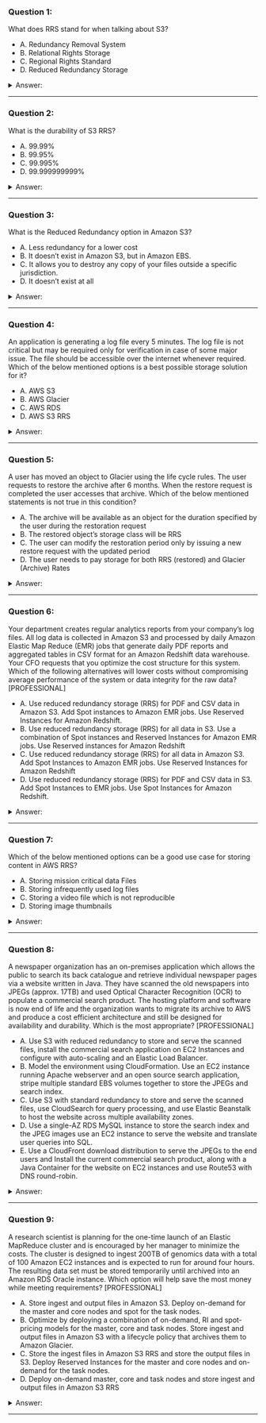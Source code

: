 ### Question 1:

What does RRS stand for when talking about S3?

- A. Redundancy Removal System
- B. Relational Rights Storage
- C. Regional Rights Standard
- D. Reduced Redundancy Storage

<details><summary>Answer:</summary><p>
[D]

Explanation:

Question 1@http://jayendrapatil.com/aws-s3-storage-classes/

</p></details><hr>

### Question 2:

What is the durability of S3 RRS?

- A. 99.99%
- B. 99.95%
- C. 99.995%
- D. 99.999999999%

<details><summary>Answer:</summary><p>
[A]

Explanation:

Question 2@http://jayendrapatil.com/aws-s3-storage-classes/

</p></details><hr>

### Question 3:

What is the Reduced Redundancy option in Amazon S3?

- A. Less redundancy for a lower cost
- B. It doesn’t exist in Amazon S3, but in Amazon EBS.
- C. It allows you to destroy any copy of your files outside a specific jurisdiction.
- D. It doesn’t exist at all

<details><summary>Answer:</summary><p>
[A]

Explanation:

Question 3@http://jayendrapatil.com/aws-s3-storage-classes/

</p></details><hr>

### Question 4:

An application is generating a log file every 5 minutes. The log file is not critical but may be required only for verification in case of some major issue. The file should be accessible over the internet whenever required. Which of the below mentioned options is a best possible storage solution for it?

- A. AWS S3
- B. AWS Glacier
- C. AWS RDS
- D. AWS S3 RRS

<details><summary>Answer:</summary><p>
[D]

Explanation:

Question 4@http://jayendrapatil.com/aws-s3-storage-classes/

D: Reduced Redundancy Storage (RRS) is an Amazon S3 storage option that enables customers to store noncritical, reproducible data at lower levels of redundancy than Amazon S3’s standard storage. RRS is designed to sustain the loss of data in a single facility.

</p></details><hr>

### Question 5:

A user has moved an object to Glacier using the life cycle rules. The user requests to restore the archive after 6 months. When the restore request is completed the user accesses that archive. Which of the below mentioned statements is not true in this condition?

- A. The archive will be available as an object for the duration specified by the user during the restoration request
- B. The restored object’s storage class will be RRS
- C. The user can modify the restoration period only by issuing a new restore request with the updated period
- D. The user needs to pay storage for both RRS (restored) and Glacier (Archive) Rates

<details><summary>Answer:</summary><p>
[B]

Explanation:

Question 5@http://jayendrapatil.com/aws-s3-storage-classes/

B: http://docs.aws.amazon.com/AmazonS3/latest/dev/restoring-objects.html

B: After the object is restored the storage class still remains GLACIER.

</p></details><hr>

### Question 6:

Your department creates regular analytics reports from your company’s log files. All log data is collected in Amazon S3 and processed by daily Amazon Elastic Map Reduce (EMR) jobs that generate daily PDF reports and aggregated tables in CSV format for an Amazon Redshift data warehouse. Your CFO requests that you optimize the cost structure for this system. Which of the following alternatives will lower costs without compromising average performance of the system or data integrity for the raw data? [PROFESSIONAL]

- A. Use reduced redundancy storage (RRS) for PDF and CSV data in Amazon S3. Add Spot instances to Amazon EMR jobs. Use Reserved Instances for Amazon Redshift. 
- B. Use reduced redundancy storage (RRS) for all data in S3. Use a combination of Spot instances and Reserved Instances for Amazon EMR jobs. Use Reserved instances for Amazon Redshift
- C. Use reduced redundancy storage (RRS) for all data in Amazon S3. Add Spot Instances to Amazon EMR jobs. Use Reserved Instances for Amazon Redshift 
- D. Use reduced redundancy storage (RRS) for PDF and CSV data in S3. Add Spot Instances to EMR jobs. Use Spot Instances for Amazon Redshift. 

<details><summary>Answer:</summary><p>
[B]

Explanation:

Question 6@http://jayendrapatil.com/aws-s3-storage-classes/

A: Spot instances impacts performance

B: Combination of the Spot and reserved with guarantee performance and help reduce cost. Also, RRS would reduce cost and guarantee data integrity, which is different from data durability

C: Spot instances impacts performance

D: Spot instances impacts performance

</p></details><hr>

### Question 7:

Which of the below mentioned options can be a good use case for storing content in AWS RRS?

- A. Storing mission critical data Files
- B. Storing infrequently used log files
- C. Storing a video file which is not reproducible
- D. Storing image thumbnails

<details><summary>Answer:</summary><p>
[D]

Explanation:

Question 7@http://jayendrapatil.com/aws-s3-storage-classes/

</p></details><hr>

### Question 8:

A newspaper organization has an on-premises application which allows the public to search its back catalogue and retrieve individual newspaper pages via a website written in Java. They have scanned the old newspapers into JPEGs (approx. 17TB) and used Optical Character Recognition (OCR) to populate a commercial search product. The hosting platform and software is now end of life and the organization wants to migrate its archive to AWS and produce a cost efficient architecture and still be designed for availability and durability. Which is the most appropriate? [PROFESSIONAL]

- A. Use S3 with reduced redundancy to store and serve the scanned files, install the commercial search application on EC2 Instances and configure with auto-scaling and an Elastic Load Balancer. 
- B. Model the environment using CloudFormation. Use an EC2 instance running Apache webserver and an open source search application, stripe multiple standard EBS volumes together to store the JPEGs and search index. 
- C. Use S3 with standard redundancy to store and serve the scanned files, use CloudSearch for query processing, and use Elastic Beanstalk to host the website across multiple availability zones.
- D. Use a single-AZ RDS MySQL instance to store the search index and the JPEG images use an EC2 instance to serve the website and translate user queries into SQL. 
- E. Use a CloudFront download distribution to serve the JPEGs to the end users and Install the current commercial search product, along with a Java Container for the website on EC2 instances and use Route53 with DNS round-robin. 

<details><summary>Answer:</summary><p>
[C]

Explanation:

Question 8@http://jayendrapatil.com/aws-s3-storage-classes/

A: RRS impacts durability and commercial search would add to cost

B: Using EBS is not cost effective for storing files

C: Standard S3 and Elastic Beanstalk provides availability and durability, Standard S3 and CloudSearch provides cost effective storage and search

D: RDS is not ideal and cost effective to store files, Single AZ impacts availability

E: CloudFront needs a source and using commercial search product is not cost effective

</p></details><hr>

### Question 9:

A research scientist is planning for the one-time launch of an Elastic MapReduce cluster and is encouraged by her manager to minimize the costs. The cluster is designed to ingest 200TB of genomics data with a total of 100 Amazon EC2 instances and is expected to run for around four hours. The resulting data set must be stored temporarily until archived into an Amazon RDS Oracle instance. Which option will help save the most money while meeting requirements? [PROFESSIONAL]

- A. Store ingest and output files in Amazon S3. Deploy on-demand for the master and core nodes and spot for the task nodes.
- B. Optimize by deploying a combination of on-demand, RI and spot-pricing models for the master, core and task nodes. Store ingest and output files in Amazon S3 with a lifecycle policy that archives them to Amazon Glacier. 
- C. Store the ingest files in Amazon S3 RRS and store the output files in S3. Deploy Reserved Instances for the master and core nodes and on-demand for the task nodes. 
- D. Deploy on-demand master, core and task nodes and store ingest and output files in Amazon S3 RRS 

<details><summary>Answer:</summary><p>
[A]

Explanation:

Question 9@http://jayendrapatil.com/aws-s3-storage-classes/

B: Master and Core must be RI or On Demand. Cannot be Spot

C: Need better durability for ingest file. Spot instances can be used for task nodes for cost saving.

D: Input must be in S3 standard

</p></details><hr>

